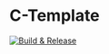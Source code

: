 # C-Template

[![Build & Release](/../../actions/workflows/build_and_release.yml/badge.svg)](/../../actions/workflows/build_and_release.yml)
